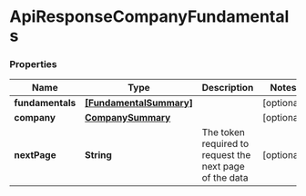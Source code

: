 # ApiResponseCompanyFundamentals

### Properties
Name | Type | Description | Notes
------------ | ------------- | ------------- | -------------
**fundamentals** | [**[FundamentalSummary]**](FundamentalSummary.md) |  | [optional] 
**company** | [**CompanySummary**](CompanySummary.md) |  | [optional] 
**nextPage** | **String** | The token required to request the next page of the data | [optional] 



